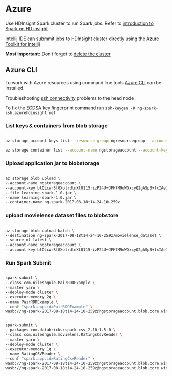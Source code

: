 # Azure

Use HDInsight Spark cluster to run Spark jobs. Refer to [introduction to Spark on HD insight](https://docs.microsoft.com/en-us/azure/hdinsight/hdinsight-apache-spark-overview)

Intellij IDE can submmit jobs to HDInsight cluster directly using the [Azure Toolkit for Intellij](https://docs.microsoft.com/en-us/azure/hdinsight/hdinsight-apache-spark-intellij-tool-plugin)

**Most Important:** Don't forget to [delete the cluster](https://docs.microsoft.com/en-us/azure/hdinsight/hdinsight-delete-cluster)


## Azure CLI
To work with Azure resources using command line tools [Azure CLI](https://docs.microsoft.com/en-sg/cli/azure/install-azure-cli) can be installed.

Troubleshooting [ssh connectivity](https://github.com/twright-msft/azure-content/blob/master/articles/hdinsight/hdinsight-hadoop-linux-use-ssh-unix.md) problems to the head node

To fix the ECDSA key fingerprint command run
`ssh-keygen -R ng-spark-ssh.azurehdinsight.net`

### List keys & containers from blob storage

```bash

az storage account keys list --resource-group ngresourcegroup --account-name ngstorageaccount

az storage container list --account-name ngstorageaccount --account-key btQLcwrSfGXolrdtnXt0115rizP24U+JFH7M9uWQxcyQ2gASp3+lxIAe1+44U4JFMvBH8ZDZT30TJh5q4p0lIg==

```

### Upload application jar to blobstorage
```bash

az storage blob upload \
--account-name ngstorageaccount \
--account-key btQLcwrSfGXolrdtnXt0115rizP24U+JFH7M9uWQxcyQ2gASp3+lxIAe1+44U4JFMvBH8ZDZT30TJh5q4p0lIg== \
--file learning-spark-1.0.jar \
--name learning-spark-1.0.jar \
--container-name ng-spark-2017-08-18t14-24-10-259z

```

### upload movielense dataset files to blobstore

```bash

az storage blob upload-batch \
--destination ng-spark-2017-08-18t14-24-10-259z/movielense_dataset \
--source ml-latest \
--account-name ngstorageaccount \
--account-key btQLcwrSfGXolrdtnXt0115rizP24U+JFH7M9uWQxcyQ2gASp3+lxIAe1+44U4JFMvBH8ZDZT30TJh5q4p0lIg==

``` 

### Run Spark Submit
```bash

spark-submit \
--class com.nileshgule.PairRDDExample \
--master yarn \
--deploy-mode cluster \
--executor-memory 2g \
--name PairRDDExample \
--conf "spark.app.id=PairRDDExample" \
wasb://ng-spark-2017-08-18t14-24-10-259z@ngstorageaccount.blob.core.windows.net/learning-spark-1.0.jar


spark-submit \
--packages com.databricks:spark-csv_2.10:1.5.0 \
--class com.nileshgule.movielens.RatingsCsvReader \
--master yarn \
--deploy-mode cluster \
--executor-memory 1g \
--name RatingCSVReader \
--conf "spark.app.id=RatingCsvReader" \
wasb://ng-spark-2017-08-18t14-24-10-259z@ngstorageaccount.blob.core.windows.net/learning-spark-1.0.jar \
wasb://ng-spark-2017-08-18t14-24-10-259z@ngstorageaccount.blob.core.windows.net/movielense_dataset/ratings.csv

```